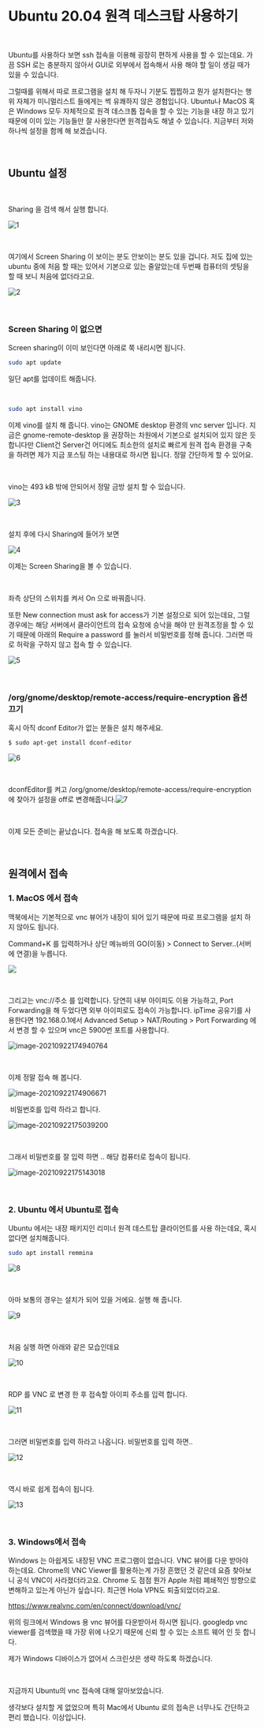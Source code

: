# Ubuntu 20.04 원격 데스크탑 사용하기

​	

Ubuntu를 사용하다 보면 ssh 접속을 이용해 굉장히 편하게 사용을 할 수 있는데요. 가끔 SSH 로는 충분하지 않아서 GUI로 외부에서 접속해서 사용 해야 할 일이 생길 때가 있을 수 있습니다.

그럴때를 위해서 따로 프로그램을 설치 해 두자니 기분도 찝찝하고 뭔가 설치한다는 행위 자체가 미니멀리스트 들에게는 썩 유쾌하지 않은 경험입니다. Ubuntu나 MacOS 혹은 Windows 모두 자체적으로 원격 데스크톱 접속을 할 수 있는 기능을 내장 하고 있기 때문에 이미 있는 기능들만 잘 사용한다면 원격접속도 해낼 수 있습니다. 지금부터 저와 하나씩 설정을 함께 해 보겠습니다.

​		

## Ubuntu 설정

​	

Sharing 을 검색 해서 실행 합니다.

![1](https://raw.githubusercontent.com/Shane-Park/markdownBlog/master/OS/linux/ubuntu/vnc.assets/1.webp)

​	

여기에서 Screen Sharing 이 보이는 분도 안보이는 분도 있을 겁니다. 저도 집에 있는 ubuntu 중에 처음 할 때는 있어서 기본으로 있는 줄알았는데 두번째 컴퓨터의 셋팅을 할 때 보니 처음에 없더라고요.

![2](https://raw.githubusercontent.com/Shane-Park/markdownBlog/master/OS/linux/ubuntu/vnc.assets/2.webp)

​	

### Screen Sharing 이 없으면

Screen sharing이 이미 보인다면 아래로 쭉 내리시면 됩니다.

```bash
sudo apt update
```

일단 apt를 업데이트 해줍니다.

​	

```bash
sudo apt install vino
```

이제 vino를 설치 해 줍니다. vino는 GNOME desktop 환경의 vnc server 입니다. 지금은 gnome-remote-desktop 을 권장하는 차원에서 기본으로 설치되어 있지 않은 듯 합니다만 Client건 Server건 어디에도 최소한의 설치로 빠르게 원격 접속 환경을 구축을 하려면 제가 지금 포스팅 하는 내용대로 하시면 됩니다. 정말 간단하게 할 수 있어요.

​	

vino는 493 kB 밖에 안되어서 정말 금방 설치 할 수 있습니다.	

![3](https://raw.githubusercontent.com/Shane-Park/markdownBlog/master/OS/linux/ubuntu/vnc.assets/3.webp)

​	

설치 후에 다시 Sharing에 들어가 보면

![4](https://raw.githubusercontent.com/Shane-Park/markdownBlog/master/OS/linux/ubuntu/vnc.assets/4.webp)

이제는 Screen Sharing을 볼 수 있습니다.

​	

좌측 상단의 스위치를 켜서 On 으로 바꿔줍니다.

또한 New connection must ask for access가 기본 설정으로 되어 있는데요, 그럴 경우에는 해당 서버에서 클라이언트의 접속 요청에 승낙을 해야 만 원격조정을 할 수 있기 때문에 아래의 Require a password 를 눌러서 비밀번호를 정해 줍니다. 그러면 따로 허락을 구하지 않고 접속 할 수 있습니다.

![5](https://raw.githubusercontent.com/Shane-Park/markdownBlog/master/OS/linux/ubuntu/vnc.assets/5.webp)

​	

###  /org/gnome/desktop/remote-access/require-encryption 옵션 끄기

혹시 아직  dconf Editor가 없는 분들은 설치 해주세요.

```bash
$ sudo apt-get install dconf-editor
```

![6](https://raw.githubusercontent.com/Shane-Park/markdownBlog/master/OS/linux/ubuntu/vnc.assets/6.webp)

​		

dconfEditor를 켜고  /org/gnome/desktop/remote-access/require-encryption 에 찾아가 설정을 off로 변경해줍니다.![7](https://raw.githubusercontent.com/Shane-Park/markdownBlog/master/OS/linux/ubuntu/vnc.assets/7.webp)

​	

이제 모든 준비는 끝났습니다. 접속을 해 보도록 하겠습니다.

​	

## 원격에서 접속

### 1. MacOS 에서 접속

맥북에서는 기본적으로 vnc 뷰어가 내장이 되어 있기 때문에 따로 프로그램을 설치 하지 않아도 됩니다.

Command+K 를 입력하거나 상단 메뉴바의 GO(이동) > Connect to Server..(서버에 연결)을 누릅니다.

![](https://raw.githubusercontent.com/Shane-Park/markdownBlog/master/OS/linux/ubuntu/vnc.assets/36.webp)

​	

그리고는 vnc://주소 를 입력합니다. 당연히 내부 아이피도 이용 가능하고, Port Forwarding을 해 두었다면 외부 아이피로도 접속이 가능합니다. ipTime 공유기를 사용한다면 192.168.0.1에서 Advanced Setup > NAT/Routing > Port Forwarding 에서 변경 할 수 있으며 vnc은 5900번 포트를 사용합니다.

![image-20210922174940764](https://raw.githubusercontent.com/Shane-Park/markdownBlog/master/OS/linux/ubuntu/vnc.assets/image-20210922174940764.webp)

​	

이제 정말 접속 해 봅니다.

![image-20210922174906671](https://raw.githubusercontent.com/Shane-Park/markdownBlog/master/OS/linux/ubuntu/vnc.assets/image-20210922174906671.webp)

​	비밀번호를 입력 하라고 합니다.

![image-20210922175039200](https://raw.githubusercontent.com/Shane-Park/markdownBlog/master/OS/linux/ubuntu/vnc.assets/image-20210922175039200.webp)

​	

그래서 비밀번호를 잘 입력 하면 .. 해당 컴퓨터로 접속이 됩니다.

![image-20210922175143018](https://raw.githubusercontent.com/Shane-Park/markdownBlog/master/OS/linux/ubuntu/vnc.assets/image-20210922175143018.webp)

​	

### 2. Ubuntu 에서 Ubuntu로 접속

Ubuntu 에서는 내장 패키지인 리미너 원격 데스트탑 클라이언트를 사용 하는데요, 혹시 없다면 설치해줍니다.

```bash
sudo apt install remmina
```



![8](https://raw.githubusercontent.com/Shane-Park/markdownBlog/master/OS/linux/ubuntu/vnc.assets/8.webp)

​	

아마 보통의 경우는 설치가 되어 있을 거에요. 실행 해 줍니다.

![9](https://raw.githubusercontent.com/Shane-Park/markdownBlog/master/OS/linux/ubuntu/vnc.assets/9.webp)

​	

처음 실행 하면 아래와 같은 모습인데요

![10](https://raw.githubusercontent.com/Shane-Park/markdownBlog/master/OS/linux/ubuntu/vnc.assets/10.webp)

​	

RDP 를 VNC 로 변경 한 후 접속할 아이피 주소를 입력 합니다.

![11](https://raw.githubusercontent.com/Shane-Park/markdownBlog/master/OS/linux/ubuntu/vnc.assets/11.webp)

​	

그러면 비밀번호를 입력 하라고 나옵니다. 비밀번호를 입력 하면..

![12](https://raw.githubusercontent.com/Shane-Park/markdownBlog/master/OS/linux/ubuntu/vnc.assets/12.webp)

​	

역시 바로 쉽게 접속이 됩니다.

![13](https://raw.githubusercontent.com/Shane-Park/markdownBlog/master/OS/linux/ubuntu/vnc.assets/13.webp)

​	

### 3. Windows에서 접속

Windows 는 아쉽게도 내장된 VNC 프로그램이 없습니다. VNC 뷰어를 다운 받아야 하는데요. Chrome의 VNC Viewer를 활용하는게 가장 흔했던 것 같은데 요즘 찾아보니 공식 VNC이 사라졌더라고요. Chrome 도 점점 뭔가 Apple 처럼 폐쇄적인 방향으로 변해하고 있는게 아닌가 싶습니다. 최근엔 Hola VPN도 퇴출되었더라고요. 

https://www.realvnc.com/en/connect/download/vnc/

위의 링크에서 Windows 용 vnc 뷰어를 다운받아서 하시면 됩니다. googledp vnc viewer를 검색했을 때 가장 위에 나오기 때문에 신뢰 할 수 있는 소프트 웨어 인 듯 합니다.

제가 Windows 디바이스가 없어서 스크린샷은 생략 하도록 하겠습니다.

​	

지금까지 Ubuntu의 vnc 접속에 대해 알아보았습니다. 

생각보다 설치할 게 없었으며 특히 Mac에서 Ubuntu 로의 접속은 너무나도 간단하고 편리 했습니다. 이상입니다.